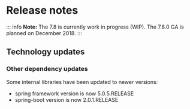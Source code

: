 # Release notes

::: info
**Note:** The 7.8 is currently work in progress (WIP). The 7.8.0 GA is planned on December 2018.
:::


<a id="technology-updates"/>

## Technology updates



### Other dependency updates
Some internal libraries have been updated to newer versions:
* spring framework version is now 5.0.5.RELEASE
* spring-boot version is now 2.0.1.RELEASE

